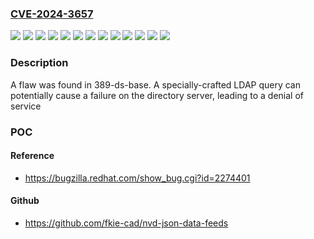 ### [CVE-2024-3657](https://cve.mitre.org/cgi-bin/cvename.cgi?name=CVE-2024-3657)
![](https://img.shields.io/static/v1?label=Product&message=Red%20Hat%20Directory%20Server%2011.7%20for%20RHEL%208&color=blue)
![](https://img.shields.io/static/v1?label=Product&message=Red%20Hat%20Directory%20Server%2011.8%20for%20RHEL%208&color=blue)
![](https://img.shields.io/static/v1?label=Product&message=Red%20Hat%20Directory%20Server%2011.9%20for%20RHEL%208&color=blue)
![](https://img.shields.io/static/v1?label=Product&message=Red%20Hat%20Directory%20Server%2012.2%20EUS%20for%20RHEL%209&color=blue)
![](https://img.shields.io/static/v1?label=Product&message=Red%20Hat%20Directory%20Server%2012.4%20for%20RHEL%209&color=blue)
![](https://img.shields.io/static/v1?label=Product&message=Red%20Hat%20Enterprise%20Linux%206&color=blue)
![](https://img.shields.io/static/v1?label=Product&message=Red%20Hat%20Enterprise%20Linux%207&color=blue)
![](https://img.shields.io/static/v1?label=Product&message=Red%20Hat%20Enterprise%20Linux%208&color=blue)
![](https://img.shields.io/static/v1?label=Product&message=Red%20Hat%20Enterprise%20Linux%208.8%20Extended%20Update%20Support&color=blue)
![](https://img.shields.io/static/v1?label=Product&message=Red%20Hat%20Enterprise%20Linux%209&color=blue)
![](https://img.shields.io/static/v1?label=Product&message=Red%20Hat%20Enterprise%20Linux%209.2%20Extended%20Update%20Support&color=blue)
![](https://img.shields.io/static/v1?label=Version&message=n%2Fa&color=blue)
![](https://img.shields.io/static/v1?label=Vulnerability&message=Improper%20Input%20Validation&color=brighgreen)

### Description

A flaw was found in 389-ds-base. A specially-crafted LDAP query can potentially cause a failure on the directory server, leading to a denial of service

### POC

#### Reference
- https://bugzilla.redhat.com/show_bug.cgi?id=2274401

#### Github
- https://github.com/fkie-cad/nvd-json-data-feeds

